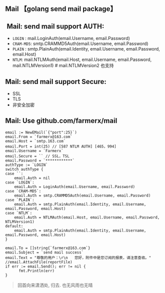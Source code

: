 Mail 【golang send mail package】
------

##  Mail: send mail support AUTH:

* `LOGIN` : mail.LoginAuth(email.Username, email.Password)
* `CRAM-MD5`: smtp.CRAMMD5Auth(email.Username, email.Password)
* `PLAIN` : smtp.PlainAuth(email.Identity, email.Username, email.Password, email.Host)
* `NTLM`: mail.NTLMAuth(email.Host, email.Username, email.Password, mail.NTLMVersion1) # mail.NTLMVersion2 也支持

## Mail: send mail support Secure:

* SSL
* TLS
* 非安全加密

## Mail: Use github.com/farmerx/mail

```
email := NewEMail(`{"port":25}`)
email.From = `farmerx@163.com`
email.Host = `smtp.163.com`
email.Port = int(25) // [587 NTLM AUTH] [465，994]
email.Username = `Farmerx`
email.Secure = `` // SSL，TSL
email.Password = `************`
authType := `LOGIN`
switch authType {
case ``:
	email.Auth = nil
case `LOGIN`:
	email.Auth = LoginAuth(email.Username, email.Password)
case `CRAM-MD5`:
	email.Auth = smtp.CRAMMD5Auth(email.Username, email.Password)
case `PLAIN`:
	email.Auth = smtp.PlainAuth(email.Identity, email.Username, email.Password, email.Host)
case `NTLM`:
	email.Auth = NTLMAuth(email.Host, email.Username, email.Password, NTLMVersion1)
default:
	email.Auth = smtp.PlainAuth(email.Identity, email.Username, email.Password, email.Host)
}

email.To = []string{`farmerx@163.com`}
email.Subject = `send mail success`
email.Text = "尊敬的用户：\r\n   您好，附件中是您订阅的报表，请注意查收。"
//email.AttachFile(reportFile)
if err := email.Send(); err != nil {
      fmt.Println(err)
}

```

> 回首向来潇洒处, 归去. 也无风雨也无晴


   
